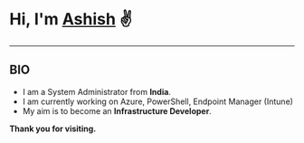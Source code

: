 # Hi, I'm [Ashish](https://www.linkedin.com/in/ashish-arya-70080b39) ✌
_____________________________________________________________________________________________________

## BIO

* I am a System Administrator from **India**. 
* I am currently working on Azure, PowerShell, Endpoint Manager (Intune) 
* My aim is to become an **Infrastructure Developer**.

**Thank you for visiting.**
